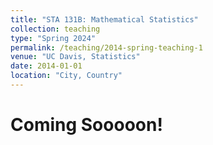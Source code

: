 ```yaml
---
title: "STA 131B: Mathematical Statistics"
collection: teaching
type: "Spring 2024"
permalink: /teaching/2014-spring-teaching-1
venue: "UC Davis, Statistics"
date: 2014-01-01
location: "City, Country"
---
```


 

Coming Sooooon!
======

